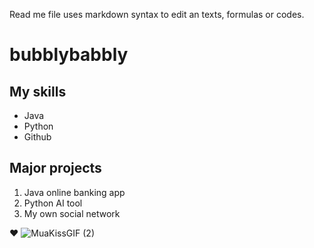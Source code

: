Read me file uses markdown syntax to edit an texts, formulas or codes.

# bubblybabbly

## My skills
- Java
- Python
- Github

## Major projects
1. Java online banking app
2. Python AI tool
3. My own social network

❤️
![MuaKissGIF (2)](https://github.com/kattatooe/bubblybabbly/assets/165931578/088f6372-ae05-4f5b-9d4d-74ec2556a1ae)

   
